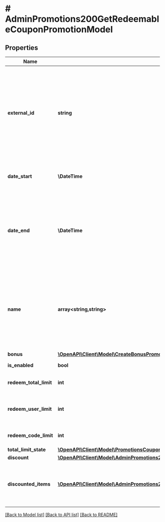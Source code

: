 # # AdminPromotions200GetRedeemableCouponPromotionModel

## Properties

Name | Type | Description | Notes
------------ | ------------- | ------------- | -------------
**external_id** | **string** | Unique promotion ID. The &#x60;external_id&#x60; may contain only lowercase and uppercase Latin alphanumeric characters, periods, dashes, and underscores. | [optional] [default to 'coupon_external_id']
**date_start** | **\DateTime** | Date when your promotion will be started. | [optional]
**date_end** | **\DateTime** | Date when your promotion will be finished. Can be &#x60;null&#x60;.  If &#x60;date_end&#x60; is &#x60;null&#x60;, promotion will be unlimited by time. | [optional]
**name** | **array<string,string>** | Name of promotion. Should contain key/value pairs where key is a locale with \&quot;^[a-z]{2}-[A-Z]{2}$\&quot; format, value is string. | [optional]
**bonus** | [**\OpenAPI\Client\Model\CreateBonusPromotionRequestBonusInner[]**](CreateBonusPromotionRequestBonusInner.md) |  | [optional]
**is_enabled** | **bool** |  | [optional] [default to true]
**redeem_total_limit** | **int** | Limits total numbers of coupons. | [optional] [default to 10]
**redeem_user_limit** | **int** | Limits total numbers of coupons redeemed by single user. | [optional] [default to 10]
**redeem_code_limit** | **int** | Number of redemptions per code. | [optional] [default to 10]
**total_limit_state** | [**\OpenAPI\Client\Model\PromotionsCouponTotalLimitState**](PromotionsCouponTotalLimitState.md) |  | [optional]
**discount** | [**\OpenAPI\Client\Model\AdminPromotions200GetRedeemableCouponPromotionModelDiscount**](AdminPromotions200GetRedeemableCouponPromotionModelDiscount.md) |  | [optional]
**discounted_items** | [**\OpenAPI\Client\Model\AdminPromotions200GetRedeemableCouponPromotionModelDiscountedItemsInner[]**](AdminPromotions200GetRedeemableCouponPromotionModelDiscountedItemsInner.md) | List of items that are discounted by a promo code. Only for promo codes. | [optional]

[[Back to Model list]](../../README.md#models) [[Back to API list]](../../README.md#endpoints) [[Back to README]](../../README.md)
